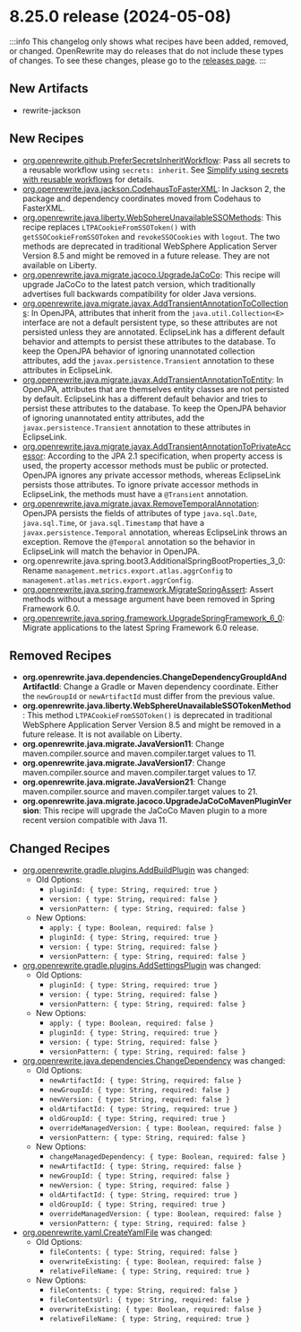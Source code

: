 # 8.25.0 release (2024-05-08)

:::info
This changelog only shows what recipes have been added, removed, or changed. OpenRewrite may do releases that do not include these types of changes. To see these changes, please go to the [releases page](https://github.com/openrewrite/rewrite/releases).
:::

## New Artifacts
* rewrite-jackson

## New Recipes

* [org.openrewrite.github.PreferSecretsInheritWorkflow](../recipes/github/prefersecretsinheritworkflow): Pass all secrets to a reusable workflow using `secrets: inherit`. See [Simplify using secrets with reusable workflows](https://github.blog/changelog/2022-05-03-github-actions-simplify-using-secrets-with-reusable-workflows/) for details. 
* [org.openrewrite.java.jackson.CodehausToFasterXML](../recipes/java/jackson/codehaustofasterxml): In Jackson 2, the package and dependency coordinates moved from Codehaus to FasterXML. 
* [org.openrewrite.java.liberty.WebSphereUnavailableSSOMethods](../recipes/java/liberty/websphereunavailablessomethods): This recipe replaces `LTPACookieFromSSOToken()` with  `getSSOCookieFromSSOToken`  and `revokeSSOCookies` with `logout`. The two methods are  deprecated in traditional WebSphere Application  Server Version 8.5 and might be removed in a future release. They are not available on Liberty. 
* [org.openrewrite.java.migrate.jacoco.UpgradeJaCoCo](../recipes/java/migrate/jacoco/upgradejacoco): This recipe will upgrade JaCoCo to the latest patch version, which traditionally advertises full backwards compatibility for older Java versions. 
* [org.openrewrite.java.migrate.javax.AddTransientAnnotationToCollections](../recipes/java/migrate/javax/addtransientannotationtocollections): In OpenJPA, attributes that inherit from the `java.util.Collection<E>` interface are not a default persistent type, so these attributes are not persisted unless they are annotated. EclipseLink has a different default behavior and attempts to persist these attributes to the database. To keep the OpenJPA behavior of ignoring unannotated collection attributes, add the `javax.persistence.Transient` annotation to these attributes in EclipseLink. 
* [org.openrewrite.java.migrate.javax.AddTransientAnnotationToEntity](../recipes/java/migrate/javax/addtransientannotationtoentity): In OpenJPA, attributes that are themselves entity classes are not persisted by default. EclipseLink has a different default behavior and tries to persist these attributes to the database. To keep the OpenJPA behavior of ignoring unannotated entity attributes, add the `javax.persistence.Transient` annotation to these attributes in EclipseLink. 
* [org.openrewrite.java.migrate.javax.AddTransientAnnotationToPrivateAccessor](../recipes/java/migrate/javax/addtransientannotationtoprivateaccessor): According to the JPA 2.1 specification, when property access is used, the property accessor methods must be public or protected. OpenJPA ignores any private accessor methods, whereas EclipseLink persists those attributes. To ignore private accessor methods in EclipseLink, the methods must have a `@Transient` annotation. 
* [org.openrewrite.java.migrate.javax.RemoveTemporalAnnotation](../recipes/java/migrate/javax/removetemporalannotation): OpenJPA persists the fields of attributes of type `java.sql.Date`, `java.sql.Time`, or `java.sql.Timestamp` that have a `javax.persistence.Temporal` annotation, whereas EclipseLink throws an exception. Remove the `@Temporal` annotation so the behavior in EclipseLink will match the behavior in OpenJPA. 
* org.openrewrite.java.spring.boot3.AdditionalSpringBootProperties_3_0: Rename `management.metrics.export.atlas.aggrConfig` to `management.atlas.metrics.export.aggrConfig`. 
* [org.openrewrite.java.spring.framework.MigrateSpringAssert](../recipes/java/spring/framework/migratespringassert): Assert methods without a message argument have been removed in Spring Framework 6.0. 
* [org.openrewrite.java.spring.framework.UpgradeSpringFramework_6_0](../recipes/java/spring/framework/upgradespringframework_6_0): Migrate applications to the latest Spring Framework 6.0 release. 

## Removed Recipes

* **org.openrewrite.java.dependencies.ChangeDependencyGroupIdAndArtifactId**: Change a Gradle or Maven dependency coordinate. Either the `newGroupId` or `newArtifactId` must differ from the previous value. 
* **org.openrewrite.java.liberty.WebSphereUnavailableSSOTokenMethod**: This method `LTPACookieFromSSOToken()` is deprecated in traditional WebSphere Application  Server Version 8.5 and might be removed in a future release. It is not available on Liberty. 
* **org.openrewrite.java.migrate.JavaVersion11**: Change maven.compiler.source and maven.compiler.target values to 11. 
* **org.openrewrite.java.migrate.JavaVersion17**: Change maven.compiler.source and maven.compiler.target values to 17. 
* **org.openrewrite.java.migrate.JavaVersion21**: Change maven.compiler.source and maven.compiler.target values to 21. 
* **org.openrewrite.java.migrate.jacoco.UpgradeJaCoCoMavenPluginVersion**: This recipe will upgrade the JaCoCo Maven plugin to a more recent version compatible with Java 11. 

## Changed Recipes

* [org.openrewrite.gradle.plugins.AddBuildPlugin](../recipes/gradle/plugins/addbuildplugin) was changed:
  * Old Options:
    * `pluginId: { type: String, required: true }`
    * `version: { type: String, required: false }`
    * `versionPattern: { type: String, required: false }`
  * New Options:
    * `apply: { type: Boolean, required: false }`
    * `pluginId: { type: String, required: true }`
    * `version: { type: String, required: false }`
    * `versionPattern: { type: String, required: false }`
* [org.openrewrite.gradle.plugins.AddSettingsPlugin](../recipes/gradle/plugins/addsettingsplugin) was changed:
  * Old Options:
    * `pluginId: { type: String, required: true }`
    * `version: { type: String, required: false }`
    * `versionPattern: { type: String, required: false }`
  * New Options:
    * `apply: { type: Boolean, required: false }`
    * `pluginId: { type: String, required: true }`
    * `version: { type: String, required: false }`
    * `versionPattern: { type: String, required: false }`
* [org.openrewrite.java.dependencies.ChangeDependency](../recipes/java/dependencies/changedependency) was changed:
  * Old Options:
    * `newArtifactId: { type: String, required: false }`
    * `newGroupId: { type: String, required: false }`
    * `newVersion: { type: String, required: false }`
    * `oldArtifactId: { type: String, required: true }`
    * `oldGroupId: { type: String, required: true }`
    * `overrideManagedVersion: { type: Boolean, required: false }`
    * `versionPattern: { type: String, required: false }`
  * New Options:
    * `changeManagedDependency: { type: Boolean, required: false }`
    * `newArtifactId: { type: String, required: false }`
    * `newGroupId: { type: String, required: false }`
    * `newVersion: { type: String, required: false }`
    * `oldArtifactId: { type: String, required: true }`
    * `oldGroupId: { type: String, required: true }`
    * `overrideManagedVersion: { type: Boolean, required: false }`
    * `versionPattern: { type: String, required: false }`
* [org.openrewrite.yaml.CreateYamlFile](../recipes/yaml/createyamlfile) was changed:
  * Old Options:
    * `fileContents: { type: String, required: false }`
    * `overwriteExisting: { type: Boolean, required: false }`
    * `relativeFileName: { type: String, required: true }`
  * New Options:
    * `fileContents: { type: String, required: false }`
    * `fileContentsUrl: { type: String, required: false }`
    * `overwriteExisting: { type: Boolean, required: false }`
    * `relativeFileName: { type: String, required: true }`